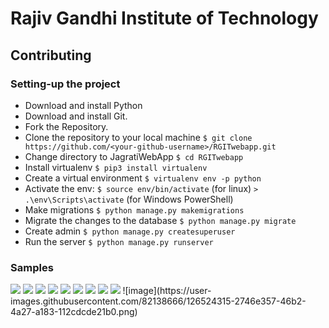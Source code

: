 # Rajiv Gandhi Institute of Technology

## Contributing

### Setting-up the project

- Download and install Python
- Download and install Git.
- Fork the Repository.
- Clone the repository to your local machine `$ git clone https://github.com/<your-github-username>/RGITwebapp.git`
- Change directory to JagratiWebApp `$ cd RGITwebapp`
- Install virtualenv `$ pip3 install virtualenv`
- Create a virtual environment `$ virtualenv env -p python`
- Activate the env: `$ source env/bin/activate` (for linux) `> .\env\Scripts\activate` (for Windows PowerShell)
- Make migrations `$ python manage.py makemigrations`
- Migrate the changes to the database `$ python manage.py migrate`
- Create admin `$ python manage.py createsuperuser`
- Run the server `$ python manage.py runserver`

### Samples

<img src = "images/sample.jpg">
<img src = "images/1edec8af-3cff-433e-a26e-4b8acc6034b2.jpg">
<img src = "images/69dcbfc2-26ea-4eb5-9a13-7c74ec53d581.jpg">
<img src = "images/2b6e5664-f63c-4136-a4c3-f096147b894b.jpg">
<img src = "images/486d4265-f8a1-46f3-9bbb-464672bd7600.jpg">
<img src = "images/50b64c4a-f092-425d-9d7d-8f310042cf54.jpg">
<img src = "images/a2f5c3f8-c2c1-4495-8c00-982af06ada7b.jpg">
<img src = "images/8e9385a8-5daf-4d80-8e1b-457e400b86db.jpg">
<img src = "images/a1fa403a-cbbc-49e9-85da-74e2616e0836.jpg">
![image](https://user-images.githubusercontent.com/82138666/126524315-2746e357-46b2-4a27-a183-112cdcde21b0.png)

